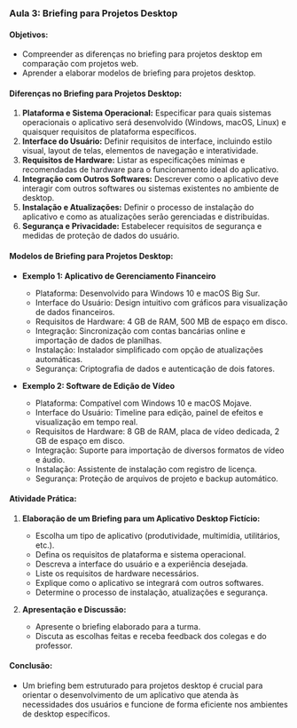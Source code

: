 ### Aula 3: Briefing para Projetos Desktop

#### Objetivos:
- Compreender as diferenças no briefing para projetos desktop em comparação com projetos web.
- Aprender a elaborar modelos de briefing para projetos desktop.

#### Diferenças no Briefing para Projetos Desktop:
1. **Plataforma e Sistema Operacional:** Especificar para quais sistemas operacionais o aplicativo será desenvolvido (Windows, macOS, Linux) e quaisquer requisitos de plataforma específicos.
2. **Interface do Usuário:** Definir requisitos de interface, incluindo estilo visual, layout de telas, elementos de navegação e interatividade.
3. **Requisitos de Hardware:** Listar as especificações mínimas e recomendadas de hardware para o funcionamento ideal do aplicativo.
4. **Integração com Outros Softwares:** Descrever como o aplicativo deve interagir com outros softwares ou sistemas existentes no ambiente de desktop.
5. **Instalação e Atualizações:** Definir o processo de instalação do aplicativo e como as atualizações serão gerenciadas e distribuídas.
6. **Segurança e Privacidade:** Estabelecer requisitos de segurança e medidas de proteção de dados do usuário.

#### Modelos de Briefing para Projetos Desktop:
- **Exemplo 1: Aplicativo de Gerenciamento Financeiro**
  - Plataforma: Desenvolvido para Windows 10 e macOS Big Sur.
  - Interface do Usuário: Design intuitivo com gráficos para visualização de dados financeiros.
  - Requisitos de Hardware: 4 GB de RAM, 500 MB de espaço em disco.
  - Integração: Sincronização com contas bancárias online e importação de dados de planilhas.
  - Instalação: Instalador simplificado com opção de atualizações automáticas.
  - Segurança: Criptografia de dados e autenticação de dois fatores.

- **Exemplo 2: Software de Edição de Vídeo**
  - Plataforma: Compatível com Windows 10 e macOS Mojave.
  - Interface do Usuário: Timeline para edição, painel de efeitos e visualização em tempo real.
  - Requisitos de Hardware: 8 GB de RAM, placa de vídeo dedicada, 2 GB de espaço em disco.
  - Integração: Suporte para importação de diversos formatos de vídeo e áudio.
  - Instalação: Assistente de instalação com registro de licença.
  - Segurança: Proteção de arquivos de projeto e backup automático.

#### Atividade Prática:
1. **Elaboração de um Briefing para um Aplicativo Desktop Fictício:**
   - Escolha um tipo de aplicativo (produtividade, multimídia, utilitários, etc.).
   - Defina os requisitos de plataforma e sistema operacional.
   - Descreva a interface do usuário e a experiência desejada.
   - Liste os requisitos de hardware necessários.
   - Explique como o aplicativo se integrará com outros softwares.
   - Determine o processo de instalação, atualizações e segurança.

2. **Apresentação e Discussão:**
   - Apresente o briefing elaborado para a turma.
   - Discuta as escolhas feitas e receba feedback dos colegas e do professor.

#### Conclusão:
- Um briefing bem estruturado para projetos desktop é crucial para orientar o desenvolvimento de um aplicativo que atenda às necessidades dos usuários e funcione de forma eficiente nos ambientes de desktop específicos.
